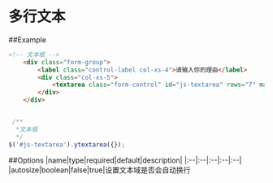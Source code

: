 # 多行文本
##Example

```html
<!-- 文本框 -->
    <div class="form-group">
        <label class="control-label col-xs-4">请输入你的理由</label>
        <div class="col-xs-5">
            <textarea class="form-control" id="js-textarea" rows="7" maxlength="100"></textarea>
        </div>
    </div>
```

```javascript

 /**
  *文本框
  */
$('#js-textarea').ytextarea({});

```
##Options
|name|type|required|default|description|
|:--|:--|:--|:--|:--|
|autosize|boolean|false|true|设置文本域是否会自动换行



